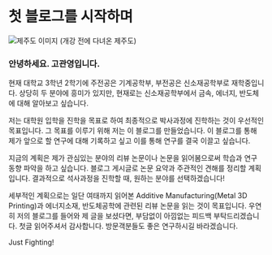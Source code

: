 # 첫 블로그를 시작하며

![제주도 이미지](img/a/jejuair.jpg)
(개강 전에 다녀온 제주도)

### 안녕하세요. 고관영입니다.
현재 대학교 3학년 2학기에 주전공은 기계공학부, 부전공은 신소재공학부로 재학중입니다.
상당히 두 분야에 흥미가 있지만, 현재로는 신소재공학부에서 금속, 에너지, 반도체에 대해 알아보고 싶습니다.

저는 대학원 입학을 진학을 목표로 하여 최종적으로 박사과정에 진학하는 것이 우선적인 목표입니다.
그 목표를 이루기 위해 저는 이 블로그를 만들었습니다. 이 블로그를 통해 제가 앞으로 할 연구에 대해 기록하고 싶고 이를 통해 연구를 결국 이끌고 싶습니다.

지금의 계획은 제가 관심있는 분야의 리뷰 논문이나 논문을 읽어봄으로써 학습과 연구 동향 파악을 하고 싶습니다. 블로그 게시글로 논문 요약과 주관적인 견해를 정리할 계획입니다.
결과적으로 석사과정을 진학할 때, 원하는 분야를 선택하겠습니다!

세부적인 계획으로는 일단 여태까지 읽어본 Additive Manufacturing(Metal 3D Printing)과 에너지소재, 반도체공학에 관련된 리뷰 논문을 읽는 것이 목표입니다.
우연히 저의 블로그를 들어와 제 글을 보셨다면, 부담없이 아낌없는 피드백 부탁드리겠습니다.
첫글 읽어주셔서 감사합니다. 방문객분들도 좋은 연구하시길 바라겠습니다.

Just Fighting!